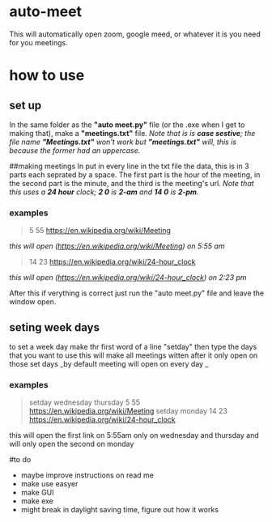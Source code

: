 # auto-meet
This will automatically open zoom, google meed, or whatever it is you need for you meetings. 

# how to use

## set up
In the same folder as the **"auto meet.py"** file (or the .exe when I get to making that), make a **"meetings.txt"** file. _Note that is is **case sestive**; the file name **"Meetings.txt"** won't work but **"meetings.txt"** will, this is because the former had an uppercase._

##making meetings
In put in every line in the txt file the data, this is in 3 parts each seprated by a space. The first part is the hour of the meeting, in the second part is the minute, and the third is the meeting's url. _Note that this uses a **24 hour** clock; **2 0** is **2-am** and **14 0** is **2-pm**._

### examples
> 5 55 https://en.wikipedia.org/wiki/Meeting

_this will open (https://en.wikipedia.org/wiki/Meeting) on 5:55 am_


> 14 23 https://en.wikipedia.org/wiki/24-hour_clock

_this will open (https://en.wikipedia.org/wiki/24-hour_clock) on 2:23 pm_

After this if verything is correct just run the "auto meet.py" file and leave the window open.

## seting week days

to set a week day make thr first word of a line "setday" then type the days that you want to use
this will make all meetings witten after it only open on those set days
_by default meeting will open on every day _



### examples
>setday wednesday thursday
> 5 55 https://en.wikipedia.org/wiki/Meeting
>setday monday
> 14 23 https://en.wikipedia.org/wiki/24-hour_clock

this will open the first link on 5:55am only on wednesday and thursday and will only open the second on monday

#to do
* maybe improve instructions on read me
* make use easyer
* make GUI
* make exe
* might break in daylight saving time, figure out how it works

